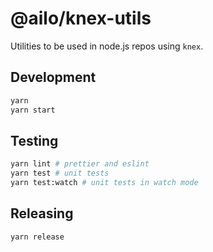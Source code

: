 # @ailo/knex-utils

Utilities to be used in node.js repos using `knex`.

## Development

```sh
yarn
yarn start
```

## Testing

```sh
yarn lint # prettier and eslint
yarn test # unit tests
yarn test:watch # unit tests in watch mode
```

## Releasing

```sh
yarn release
```
